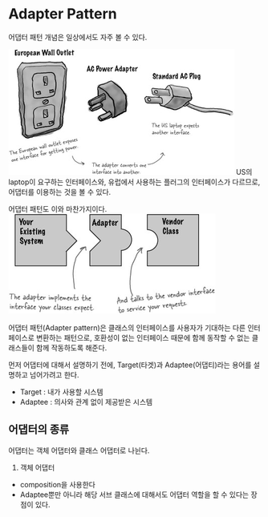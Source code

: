 # Adapter Pattern

어댑터 패턴 개념은 일상에서도 자주 볼 수 있다.

![Adapter_1](/../image/adapter_1.jpg)
US의laptop이 요구하는 인터페이스와, 유럽에서 사용하는 플러그의 인터페이스가 다르므로, 어댑터를 이용하는 것을 볼 수 있다.

어댑터 패턴도 이와 마찬가지이다.
![Adapter_2](/../image/adapter_2.jpg)

어댑터 패턴(Adapter pattern)은 클래스의 인터페이스를 사용자가 기대하는 다른 인터페이스로 변환하는 패턴으로, 호환성이 없는 인터페이스 때문에 함께 동작할 수 없는 클래스들이 함께 작동하도록 해준다.

먼저 어댑터에 대해서 설명하기 전에, Target(타겟)과 Adaptee(어댑티)라는 용어를 설명하고 넘어가려고 한다.

* Target : 내가 사용할 시스템
* Adaptee : 의사와 관계 없이 제공받은 시스템

## 어댑터의 종류

어댑터는 객체 어댑터와 클래스 어댑터로 나뉜다.

1. 객체 어댑터
* composition을 사용한다
* Adaptee뿐만 아니라 해당 서브 클래스에 대해서도 어댑터 역할을 할 수 있다는 장점이 있다.



